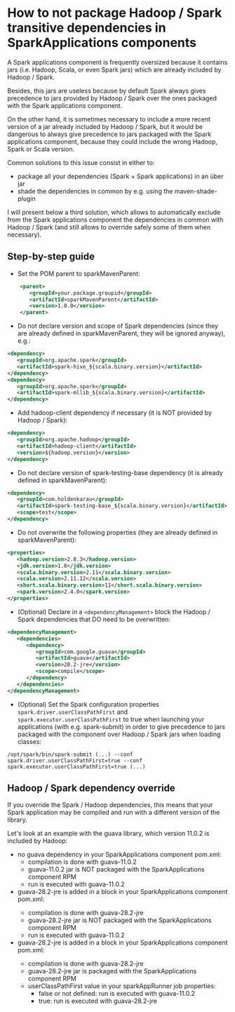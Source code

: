 # How to not package Hadoop / Spark transitive dependencies in SparkApplications components

A Spark applications component is frequently oversized because it contains jars (i.e. Hadoop, Scala, or even Spark jars) which are already included by Hadoop / Spark.

Besides, this jars are useless because by default Spark always gives precedence to jars provided by Hadoop / Spark over the ones packaged with the Spark applications component.

On the other hand, it is sometimes necessary to include a more recent version of a jar already included by Hadoop / Spark, but it would be dangerous to always give precedence to jars packaged with the Spark applications component, because they could include the wrong Hadoop, Spark or Scala version.

Common solutions to this issue consist in either to:
- package all your dependencies (Spark + Spark applications) in an über jar
- shade the dependencies in common by e.g. using the maven-shade-plugin

I will present below a third solution, which allows to automatically exclude from the Spark applications component the dependencies in common with Hadoop / Spark (and still allows to override safely some of them when necessary).

## Step-by-step guide

- Set the POM parent to sparkMavenParent:

```xml
    <parent>
       <groupId>your.package.groupid</groupId>
       <artifactId>sparkMavenParent</artifactId>
       <version>1.0.0</version>
    </parent>
```

- Do not declare version and scope of Spark dependencies (since they are already defined in sparkMavenParent, they will be ignored anyway), e.g.:
```xml
<dependency>
   <groupId>org.apache.spark</groupId>
   <artifactId>spark-hive_${scala.binary.version}</artifactId>
</dependency>
<dependency>
   <groupId>org.apache.spark</groupId>
   <artifactId>spark-mllib_${scala.binary.version}</artifactId>
</dependency>
```

- Add hadoop-client dependency if necessary (it is NOT provided by Hadoop / Spark):
```xml
<dependency>
   <groupId>org.apache.hadoop</groupId>
   <artifactId>hadoop-client</artifactId>
   <version>${hadoop.version}</version>
</dependency>
```

- Do not declare version of spark-testing-base dependency (it is already defined in sparkMavenParent):
```xml
<dependency>
   <groupId>com.holdenkarau</groupId>
   <artifactId>spark-testing-base_${scala.binary.version}</artifactId>
   <scope>test</scope>
</dependency>
```

- Do not overwrite the following properties (they are already defined in sparkMavenParent):
```xml
<properties>
   <hadoop.version>2.8.3</hadoop.version>
   <jdk.version>1.8</jdk.version>
   <scala.binary.version>2.11</scala.binary.version>
   <scala.version>2.11.12</scala.version>
   <short.scala.binary.version>11</short.scala.binary.version>
   <spark.version>2.4.0</spark.version>
</properties>
```

- (Optional) Declare in a `<dependencyManagement>` block the Hadoop / Spark dependencies that DO need to be overwritten:
```xml
<dependencyManagement>
   <dependencies>
      <dependency>
         <groupId>com.google.guava</groupId>
         <artifactId>guava</artifactId>
         <version>28.2-jre</version>
         <scope>compile</scope>
      </dependency>
   </dependencies>
</dependencyManagement>
```

- (Optional) Set the Spark configuration properties `spark.driver.userClassPathFirst` and `spark.executor.userClassPathFirst` to true when launching your applications (with e.g. spark-submit) in order to give precedence to jars packaged with the component over Hadoop / Spark jars when loading classes:
```shell
/opt/spark/bin/spark-submit (...) --conf spark.driver.userClassPathFirst=true --conf spark.executor.userClassPathFirst=true (...)
```

## Hadoop / Spark dependency override

If  you override the Spark / Hadoop dependencies, this means that your Spark application may be compiled and run with a different version of the library.

Let's look at an example with the guava library, which version 11.0.2 is included by Hadoop:

- no guava dependency in your SparkApplications component pom.xml:
  - compilation is done with guava-11.0.2
  - guava-11.0.2 jar is NOT packaged with the SparkApplications component RPM
  - run is executed with guava-11.0.2
- guava-28.2-jre is added in a <dependencies> block in your SparkApplications component pom.xml:
  - compilation is done with guava-28.2-jre
  - guava-28.2-jre jar is NOT packaged with the SparkApplications component RPM
  - run is executed with guava-11.0.2
- guava-28.2-jre is added in a <dependencyManagement> block in your SparkApplications component pom.xml:
  - compilation is done with guava-28.2-jre
  - guava-28.2-jre jar is packaged with the SparkApplications component RPM
  - userClassPathFirst value in your sparkAppRunner job properties:
    - false or not defined: run is executed with guava-11.0.2
    - true: run is executed with guava-28.2-jre
